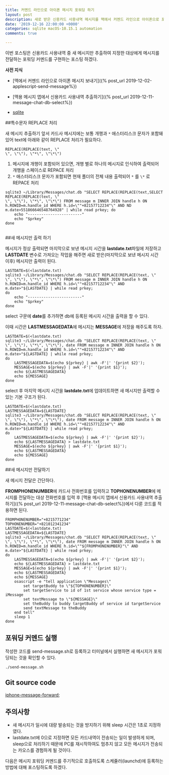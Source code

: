 ```yaml
---
title: 커멘드 라인으로 아이폰 메시지 포워딩 하기
layout: post
description: 새로 받은 신용카드 사용내역 메시지를 맥에서 커멘드 라인으로 아이폰으로 포워딩하기
date: '2019-12-16 22:00:00 +0000'
categories: sqlite macOS-10.15.1 automation
comments: true

---
```


이번 포스팅은 신용카드 사용내역 중 새 메시지만 추출하여 지정한 대상에게 메시지를 전달하는 포워딩 커멘드를 구현하는 포스팅 하겠다.

**사전 지식**  

- [맥에서 커멘드 라인으로 아이폰 메시지 보내기]({% post_url 2019-12-02-applescript-send-message%})

- [맥용 메시지 앱에서 신용카드 사용내역 추출하기]({% post_url 2019-12-11-message-chat-db-select%})

- [sqlite](http://www.tutorialspoint.com/sqlite/)



##특수문자 REPLACE 처리

새 메시지 추출하기 앞서 카드사 메시지에는 보통 개행과 `*` 애스터리스크 문자가 포함돼 있어 text에 아래와 같이 REPLACE 처리가 필요하다.

```shell
REPLACE(REPLACE(text, \"
\", \"\"), \"*\", \"\*\")
```

1. 메시지에 개행이 포함되어 있으면, 개행 별로 하나의 메시지로 인식하여 출력되어 개행을 스페이스로 REPACE 처리
2. `*` 애스터리스크 문자가 포함되면 현재 폴더의 전체 내용 출력되어 `*` 를 `\*` 로 REPACE 처리

```shell
sqlite3 ~/Library/Messages/chat.db "SELECT REPLACE(REPLACE(text,SELECT REPLACE(REPLACE(text, \"
\", \"\"), \"*\", \"\*\") FROM message m INNER JOIN handle h ON h.ROWID=m.handle_id WHERE h.id=\""+82157712234"\" AND ND m.date>551866646548764928" | while read prkey; do
	echo "------------------------"
	echo "$prkey"
done


```



##새 메시지만 출력 하기

메시지가 정상 출력되면 마지막으로 보낸 메시지 시간을 **lastdate.txt**파일에 저장하고 **LASTDATE** 변수로 가져오는 작업을 해주면 새로 받은(마지막으로 보낸 메시지 시간 이후) 메시지만 출력이 된다.

```shell
LASTDATE=$(<lastdate.txt)
sqlite3 ~/Library/Messages/chat.db "SELECT REPLACE(REPLACE(text, \"
\", \"\"), \"*\", \"\*\") FROM message m INNER JOIN handle h ON h.ROWID=m.handle_id WHERE h.id=\""+82157712234"\" AND m.date>"${LASTDATE} | while read prkey; 
do
	echo "------------------------"
	echo "$prkey"
done

```

select 구문에 **date**를 추가하면 db에 등록된 메시지 시간을 출력을 할 수 있다.

이때 시간은 **LASTMESSAGEDATA**에 메시지는 **MESSAGE**에 저장을 해주도록 하자.

```shell
LASTDATE=$(<lastdate.txt)
sqlite3 ~/Library/Messages/chat.db "SELECT REPLACE(REPLACE(text, \"
\", \"\"), \"*\", \"\*\"), date FROM message m INNER JOIN handle h ON h.ROWID=m.handle_id WHERE h.id=\""+82157712234"\" AND m.date>"${LASTDATE} | while read prkey; 
do
	LASTMESSAGEDATA=$(echo ${prkey} | awk -F'|' '{print $2}');
	MESSAGE=$(echo ${prkey} | awk -F'|' '{print $1}');
	echo ${LASTMESSAGEDATA}
	echo ${MESSAGE}
done

```

select 후 마지막 메시지 시간을 **lastdate.txt**에 업데이트하면 새 메시지만 출력할 수 있는 기본 구조가 된다.

```shell
LASTDATE=$(<lastdate.txt)
LASTMESSAGEDATA=${LASTDATE}
sqlite3 ~/Library/Messages/chat.db "SELECT REPLACE(REPLACE(text, \"
\", \"\"), \"*\", \"\*\"), date FROM message m INNER JOIN handle h ON h.ROWID=m.handle_id WHERE h.id=\""+82157712234"\" AND m.date>"${LASTDATE} | while read prkey; 
do
	LASTMESSAGEDATA=$(echo ${prkey} | awk -F'|' '{print $2}');
	echo ${LASTMESSAGEDATA} > lastdate.txt	
	MESSAGE=$(echo ${prkey} | awk -F'|' '{print $1}');
	echo ${LASTMESSAGEDATA}
	echo ${MESSAGE}
done

```



##새 메시지만 전달하기

새 메시지 전달은 간단하다.

**FROMPHONENUMBER**에 카드사 전화번호를 입력하고 **TOPHONENUMBER**에 메시지를 전달하는 대상 전화번호를 입력 후 [맥용 메시지 앱에서 신용카드 사용내역 추출하기]({% post_url 2019-12-11-message-chat-db-select%})에서 다룬 코드를 적용하면 된다.

```shell
FROMPHONENUMBER="+8215771234"
TOPHONENUMBER="+821012341234"
LASTDATE=$(<lastdate.txt)
LASTMESSAGEDATA=${LASTDATE}
sqlite3 ~/Library/Messages/chat.db "SELECT REPLACE(REPLACE(text, \"
\", \"\"), \"*\", \"\*\"), date FROM message m INNER JOIN handle h ON h.ROWID=m.handle_id WHERE h.id=\""${FROMPHONENUMBER}"\" AND m.date>"${LASTDATE} | while read prkey; 
do
	LASTMESSAGEDATA=$(echo ${prkey} | awk -F'|' '{print $2}');
	echo ${LASTMESSAGEDATA} > lastdate.txt	
	MESSAGE=$(echo ${prkey} | awk -F'|' '{print $1}');
	echo ${LASTMESSAGEDATA}
	echo ${MESSAGE}
	osascript -e "tell application \"Messages\"
	    set targetBuddy to \"${TOPHONENUMBER}\"
	    set targetService to id of 1st service whose service type = iMessage
	    set textMessage to \"${MESSAGE}\"
	    set theBuddy to buddy targetBuddy of service id targetService
	    send textMessage to theBuddy
	end tell"
	sleep 1
done
```



## 포워딩 커멘드 실행

작성한 코드를 send-message.sh로 등록하고 터미널에서 실행하면 새 메시지가 포워딩되는 것을 확인할 수 있다.

```shell
./send-message.sh
```


## Git source code

[iphone-message-forward](https://github.com/dogfootdev/iphone-message-forward);



## 주의사항

- 새 메시지가 일시에 대량 발송되는 것을 방지하기 위해 sleep 시간은 1초로 지정하였다.
- lastdate.txt에 0으로 지정하면 모든 카드내역이 전송되는 일이 발생하게 되며, sleep으로 처리하기 때문에 PC를 재시작하여도 멈추지 않고 모든 메시지가 전송되는 카오스를 경험하게 될 것이다.



다음은 메시지 포워딩 커멘드를 주기적으로 호출하도록 스케쥴러(launchd)에 등록하는 방법에 대해 포스팅하도록 하겠다.

<br><br>

